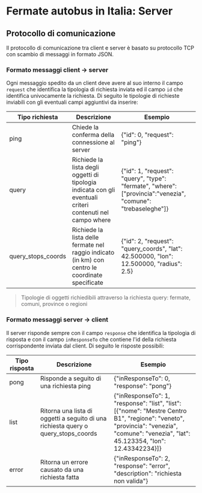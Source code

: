 # Fermate autobus in Italia: Server
## Protocollo di comunicazione

Il protocollo di comunicazione tra client e server è basato su protocollo TCP con scambio di messaggi in formato JSON.

### Formato messaggi client -> server
Ogni messaggio spedito da un client deve avere al suo interno il campo `request` che identifica la tipologia di richiesta inviata ed il campo `id` che identifica univocamente la richiesta. Di seguito le tipologie di richieste inviabili con gli eventuali campi aggiuntivi da inserire:

|   Tipo richiesta   |                                                Descrizione                                                |                                                   Esempio                                                    |
|--------------------|-----------------------------------------------------------------------------------------------------------|--------------------------------------------------------------------------------------------------------------|
| ping               | Chiede la conferma della connessione al server                                                            | {"id": 0, "request": "ping"}                                                                                 |
| query              | Richiede la lista degli oggetti di tipologia indicata con gli eventuali criteri contenuti nel campo where | {"id": 1, "request": "query", "type": "fermate", "where": ["provincia":"venezia", "comune": "trebaseleghe"]} |
| query_stops_coords | Richiede la lista delle fermate nel raggio indicato (in km) con centro le coordinate specificate          | {"id": 2, "request": "query_coords", "lat": 42.500000, "lon": 12.500000, "radius": 2.5}                      |

> Tipologie di oggetti richiedibili attraverso la richiesta query: fermate, comuni, province o regioni


### Formato messaggi server -> client
Il server risponde sempre con il campo `response` che identifica la tipologia di risposta e con il campo `inResponseTo` che contiene l'id della richiesta corrispondente inviata dal client.
Di seguito le risposte possibili:

| Tipo risposta |                                    Descrizione                                     |                                                                                         Esempio                                                                                         |
|---------------|------------------------------------------------------------------------------------|-----------------------------------------------------------------------------------------------------------------------------------------------------------------------------------------|
| pong          | Risponde a seguito di una richiesta ping                                           | {"inResponseTo": 0, "response": "pong"}                                                                                                                                                 |
| list          | Ritorna una lista di oggetti a seguito di una richiesta query o query_stops_coords | {"inResponseTo": 1, "response": "list", "list": [{"nome": "Mestre Centro B1", "regione": "veneto", "provincia": "venezia", "comune": "venezia", "lat": 45.123354, "lon": 12.43342234}]} |
| error         | Ritorna un errore causato da una richiesta fatta                                   | {"inResponseTo": 2, "response": "error", "description": "richiesta non valida"}                                                                                                      |

